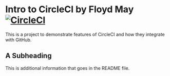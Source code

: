 # Intro to CircleCI by Floyd May [![CircleCI](https://dl.circleci.com/status-badge/img/circleci/DJijeqAKNGPju8Q61xViof/YBs6P1depRqu1Mes1hf67B/tree/main.svg?style=svg)](https://dl.circleci.com/status-badge/redirect/circleci/DJijeqAKNGPju8Q61xViof/YBs6P1depRqu1Mes1hf67B/tree/main)


This is a project to demonstrate features of CircleCI and how they integrate with GitHub.

## A Subheading

This is additional information that goes in the README file.


